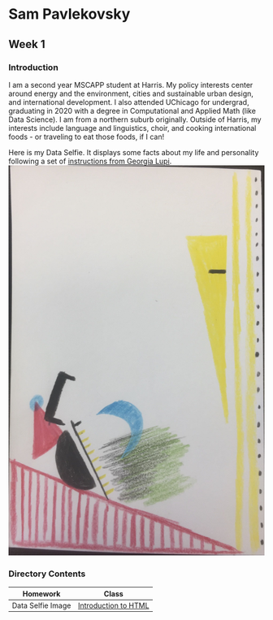 # Sam Pavlekovsky

## Week 1

### Introduction
I am a second year MSCAPP student at Harris. My policy interests center around energy and the environment, cities and sustainable urban design, and international development. I also attended UChicago for undergrad, graduating in 2020 with a degree in Computational and Applied Math (like Data Science). I am from a northern suburb originally. Outside of Harris, my interests include language and linguistics, choir, and cooking international foods - or traveling to eat those foods, if I can!

Here is my Data Selfie. It displays some facts about my life and personality following a set of [instructions from Georgia Lupi](https://ideas.ted.com/how-to-draw-your-own-selfie-using-your-personal-data/).
![](./homework/DataSelfie.jpg)

### Directory Contents
| Homework | Class |
| ----------- | ----------- |
| Data Selfie Image | [Introduction to HTML](./class/index.html) |